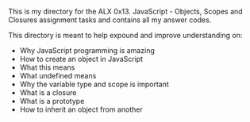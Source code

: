This is my directory for the ALX 0x13. JavaScript - Objects, Scopes and Closures assignment tasks and contains all my answer codes.

This directory is meant to help expound and improve understanding on:
- Why JavaScript programming is amazing
- How to create an object in JavaScript
- What this means
- What undefined means
- Why the variable type and scope is important
- What is a closure
- What is a prototype
- How to inherit an object from another
